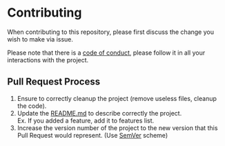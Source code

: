 # Contributing

When contributing to this repository, please first discuss the change you wish to make via issue.  

Please note that there is a [code of conduct](https://github.com/devpelux/coretools/blob/main/CODE_OF_CONDUCT.md),
please follow it in all your interactions with the project.  

## Pull Request Process

1. Ensure to correctly cleanup the project (remove useless files, cleanup the code).  
2. Update the [README.md](https://github.com/devpelux/coretools/blob/main/README.md) to describe correctly the project.  
   Ex. If you added a feature, add it to features list.
3. Increase the version number of the project to the new version that this Pull Request would represent. (Use [SemVer](http://semver.org/) scheme)  
